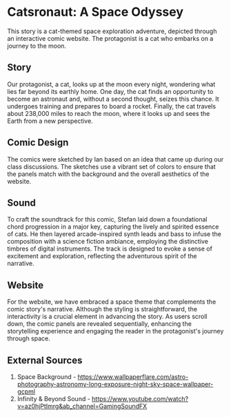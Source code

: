 # Catsronaut: A Space Odyssey
This story is a cat-themed space exploration adventure, depicted through an interactive comic website. The protagonist is a cat who embarks on a journey to the moon.

## Story
Our protagonist, a cat, looks up at the moon every night, wondering what lies far beyond its earthly home. One day, the cat finds an opportunity to become an astronaut and, without a second thought, seizes this chance. It undergoes training and prepares to board a rocket. Finally, the cat travels about 238,000 miles to reach the moon, where it looks up and sees the Earth from a new perspective.

## Comic Design
The comics were sketched by Ian based on an idea that came up during our class discussions. The sketches use a vibrant set of colors to ensure that the panels match with the background and the overall aesthetics of the website.

## Sound
To craft the soundtrack for this comic, Stefan laid down a foundational chord progression in a major key, capturing the lively and spirited essence of cats. He then layered arcade-inspired synth leads and bass to infuse the composition with a science fiction ambiance, employing the distinctive timbres of digital instruments. The track is designed to evoke a sense of excitement and exploration, reflecting the adventurous spirit of the narrative.

## Website
For the website, we have embraced a space theme that complements the comic story's narrative. Although the styling is straightforward, the interactivity is a crucial element in advancing the story. As users scroll down, the comic panels are revealed sequentially, enhancing the storytelling experience and engaging the reader in the protagonist's journey through space.

## External Sources
1. Space Background - https://www.wallpaperflare.com/astro-photography-astronomy-long-exposure-night-sky-space-wallpaper-gcpml
2. Infinity & Beyond Sound - https://www.youtube.com/watch?v=az0hjPtImrg&ab_channel=GamingSoundFX

